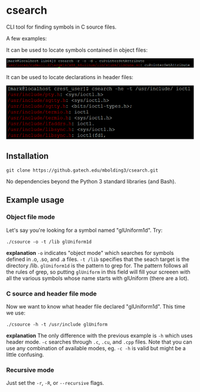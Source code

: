 # csearch
CLI tool for finding symbols in C source files.

A few examples:

It can be used to locate symbols contained in object files:

![Sample image 1](https://github.com/sn1572/csearch/blob/master/pics/csearch.PNG?raw=true)

It can be used to locate declarations in header files:

![Sample image 2](https://github.com/sn1572/csearch/blob/master/pics/csearch-2.PNG?raw=true)

## Installation

```
git clone https://github.gatech.edu/mbolding3/csearch.git
```

No dependencies beyond the Python 3 standard libraries (and Bash).

## Example usage

### Object file mode

Let's say you're looking for a symbol named "glUniform1d". Try:
```
./csource -o -t /lib glUniform1d
```
**explanation**
`-o` indicates "object mode" which searches for symbols defined in .o, .so, and .a files. `-t /lib` specifies that the seach target is the directory /lib. `glUniform1d` is the pattern to grep for. The pattern follows all the rules of grep, so putting `glUniform` in this field will fill your screeen with all the various symbols whose name starts with glUniform (there are a lot).

### C source and header file mode

Now we want to know what header file declared "glUniform1d". This time we use:
```
./csource -h -t /usr/include glUniform
```
**explanation**
The only difference with the previous example is `-h` which uses header mode. `-c` searches through `.c`, `.cu`, and `.cpp` files. Note that you can use any combination of available modes, eg. `-c -h` is valid but might be a little confusing.

### Recursive mode

Just set the `-r`, `-R`, or `--recursive` flags.
